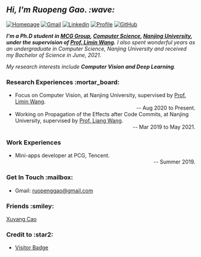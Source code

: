 <!-- Greeting -->
<h2><em> Hi, I'm Ruopeng Gao. :wave: </em></h2>


<!-- Personal Badges -->
<!-- ![sumy7](https://visitor-badge.glitch.me/badge?page_id=HELLORPG.profile)
<!-- 这部分统计仅从添加了这条语句之后，第一次访问开始计数 -->
[![Homepage](https://img.shields.io/badge/Ruopeng%20Gao-Homepage-%234994c4?style=flat-square)](http://ruopenggao.com/)
[![Gmail](https://img.shields.io/badge/-Ruopeng_Gao-c14438?style=flat-square&logo=Gmail&logoColor=white)](mailto:ruopenggao@gmail.com)
[![Linkedin](https://img.shields.io/badge/-Ruopeng_Gao-blue?style=flat-square&logo=Linkedin&logoColor=white&&link=https://www.linkedin.com/in/ruopeng-gao-590500203/)](https://www.linkedin.com/in/ruopeng-gao-590500203/)
[![Profile](https://visitor-badge.glitch.me/badge?page_id=HELLORPG.profile&left_text=Profile%20Visitors)](https://github.com/HELLORPG)
[![GitHub](https://img.shields.io/github/followers/HELLORPG?label=follow&style=social)](https://github.com/HELLORPG)
<!-- ![](https://komarev.com/ghpvc/?username=HELLORPG&style=flat) -->


<!-- Introduction -->
<p>
  <em><strong> I'm a Ph.D student in <a href="http://mcg.nju.edu.cn/index.html">MCG Group</a>, <a href="https://cs.nju.edu.cn/">Computer Science</a>, <a href="https://www.nju.edu.cn/main.htm">Nanjing University</a>, under the supervision of <a href="https://wanglimin.github.io/">Prof. Limin Wang</a>.</strong></em> 
  <em>I also spent wonderful years as an undergraduate in Computer Science, Nanjing University and received my Bachelor of Science in June, 2021.</em>
  <br>
</p>
<p>
  <em>My research interests include <strong>Computer Vision and Deep Learning</strong>.</em>
</p>


<!-- Research Experiences -->
<h3>Research Experiences :mortar_board:</h3>
<ul>
  <li>
    Focus on Computer Vision, at Nanjing University, supervised by <a href="https://wanglimin.github.io/">Prof. Limin Wang</a>. <br>
    <div align="right">-- Aug 2020 to Present.</div>
  </li>
  <li> 
    Working on Propagation of the Effects after Code Commits, at Nanjing University, supervised by <a href="https://cs.nju.edu.cn/wangliang/index.htm">Prof. Liang Wang</a>. <br>
    <div align="right">-- Mar 2019 to May 2021.</div> 
  </li>
</ul>


<!-- Work Experiences -->
<h3>Work Experiences</h3>
<ul>
  <li>
    Mini-apps developer at PCG, Tencent.
    <div align="right">-- Summer 2019.</div>
  </li>
</ul>


<!-- [![Top Langs](https://github-readme-stats.vercel.app/api/top-langs/?username=HELLORPG)](https://github.com/anuraghazra/github-readme-stats) -->
<!-- [![Top Langs](https://github-readme-stats.vercel.app/api/top-langs/?username=HELLORPG&layout=compact)](https://github.com/anuraghazra/github-readme-stats) -->


<!-- Contact -->
<h3>Get In Touch :mailbox:</h3>
<ul>
  <li> Gmail: <a href="mailto:ruopenggao@gmail.com">ruopenggao@gmail.com</a>
</ul>


<!-- Friends' homepage -->
<h3>Friends :smiley:</h3>
<a href="http://www.xuyangcao.com">Xuyang Cao</a>


<h3>Credit to :star2:</h3>
<ul>
  <li> <a href="https://github.com/jwenjian/visitor-badge">Visitor Badge</a>
</ul>
